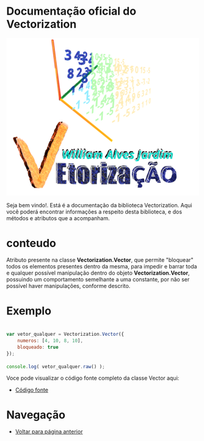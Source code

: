 # Documentação oficial do Vectorization
![Logo do projeto](https://github.com/WilliamJardim/Vectorization/blob/main/imagens/logo512x512.png)

Seja bem vindo!. Está é a documentação da biblioteca Vectorization.
Aqui você poderá encontrar informações a respeito desta biblioteca, e dos métodos e atributos que a acompanham.

# conteudo
Atributo presente na classe **Vectorization.Vector**, que permite "bloquear" todos os elementos presentes dentro da mesma, para impedir e barrar toda e qualquer possível manipulação dentro do objeto **Vectorization.Vector**, possuindo um comportamento semelhante a uma constante, por não ser possível haver manipulações, conforme descrito.

# Exemplo
```javascript

var vetor_qualquer = Vectorization.Vector({ 
    numeros: [4, 10, 8, 10],
    bloqueado: true
});

console.log( vetor_qualquer.raw() );

```

Voce pode visualizar o código fonte completo da classe Vector aqui:
* [Código fonte](https://github.com/WilliamJardim/Vectorization/blob/main/src/Vector.js)

# Navegação
* [Voltar para página anterior](../page.md)